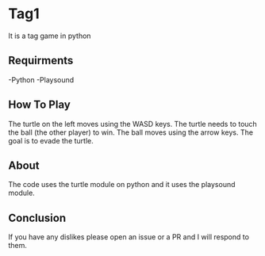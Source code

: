 # Tag1
It is a tag game in python
## Requirments 

-Python
-Playsound

## How To Play
The turtle on the left  moves using the WASD keys. The turtle needs to touch the ball (the other player) to win. The ball moves using the arrow keys. The goal is to evade the turtle.

## About
The code uses the turtle module on python and it uses the playsound module.

## Conclusion
If you have any dislikes please open an issue or a PR and I will respond to them.
